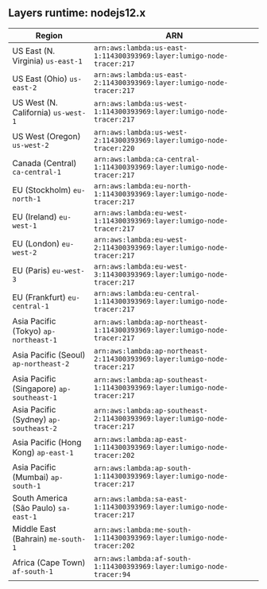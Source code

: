 Layers runtime: nodejs12.x
----
| Region | ARN |
| --- | --- |
|US East (N. Virginia)  `us-east-1`|`arn:aws:lambda:us-east-1:114300393969:layer:lumigo-node-tracer:217`|
|US East (Ohio)  `us-east-2`|`arn:aws:lambda:us-east-2:114300393969:layer:lumigo-node-tracer:217`|
|US West (N. California)  `us-west-1`|`arn:aws:lambda:us-west-1:114300393969:layer:lumigo-node-tracer:217`|
|US West (Oregon)  `us-west-2`|`arn:aws:lambda:us-west-2:114300393969:layer:lumigo-node-tracer:220`|
|Canada (Central)  `ca-central-1`|`arn:aws:lambda:ca-central-1:114300393969:layer:lumigo-node-tracer:217`|
|EU (Stockholm)  `eu-north-1`|`arn:aws:lambda:eu-north-1:114300393969:layer:lumigo-node-tracer:217`|
|EU (Ireland)  `eu-west-1`|`arn:aws:lambda:eu-west-1:114300393969:layer:lumigo-node-tracer:217`|
|EU (London)  `eu-west-2`|`arn:aws:lambda:eu-west-2:114300393969:layer:lumigo-node-tracer:217`|
|EU (Paris)  `eu-west-3`|`arn:aws:lambda:eu-west-3:114300393969:layer:lumigo-node-tracer:217`|
|EU (Frankfurt)  `eu-central-1`|`arn:aws:lambda:eu-central-1:114300393969:layer:lumigo-node-tracer:217`|
|Asia Pacific (Tokyo)  `ap-northeast-1`|`arn:aws:lambda:ap-northeast-1:114300393969:layer:lumigo-node-tracer:217`|
|Asia Pacific (Seoul)  `ap-northeast-2`|`arn:aws:lambda:ap-northeast-2:114300393969:layer:lumigo-node-tracer:217`|
|Asia Pacific (Singapore)  `ap-southeast-1`|`arn:aws:lambda:ap-southeast-1:114300393969:layer:lumigo-node-tracer:217`|
|Asia Pacific (Sydney)  `ap-southeast-2`|`arn:aws:lambda:ap-southeast-2:114300393969:layer:lumigo-node-tracer:217`|
|Asia Pacific (Hong Kong)  `ap-east-1`|`arn:aws:lambda:ap-east-1:114300393969:layer:lumigo-node-tracer:202`|
|Asia Pacific (Mumbai)  `ap-south-1`|`arn:aws:lambda:ap-south-1:114300393969:layer:lumigo-node-tracer:217`|
|South America (São Paulo)  `sa-east-1`|`arn:aws:lambda:sa-east-1:114300393969:layer:lumigo-node-tracer:217`|
|Middle East (Bahrain)  `me-south-1`|`arn:aws:lambda:me-south-1:114300393969:layer:lumigo-node-tracer:202`|
|Africa (Cape Town)  `af-south-1`|`arn:aws:lambda:af-south-1:114300393969:layer:lumigo-node-tracer:94`|
